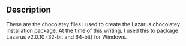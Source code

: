 ﻿## Description

These are the chocolatey files I used to create the Lazarus chocolatey installation package. At the time of this writing, I used this to package Lazarus v2.0.10 (32-bit and 64-bit) for Windows.

